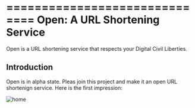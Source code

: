 ==============================
Open: A URL Shortening Service
==============================

Open is a URL shortening service that respects your Digital Civil Liberties.


Introduction
------------
Open is in alpha state. Pleas join this project and make it an open URL shortenign service.
Here is the first impression:

![home](https://raw.github.com/vahidR/open/master/open/static/img/open.jpg)
